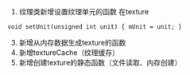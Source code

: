 1. 纹理类新增设置纹理单元的函数
在texture
```
void setUnit(unsigned int unit) { mUnit = unit; }
```
3. 新增从内存数据生成texture的函数
4. 新增textureCache（纹理缓存）
5. 新增创建texture的静态函数（文件读取、内存创建）
<!--stackedit_data:
eyJoaXN0b3J5IjpbNjMxNzU5NTE1LC0zMDc0MzY3NTFdfQ==
-->